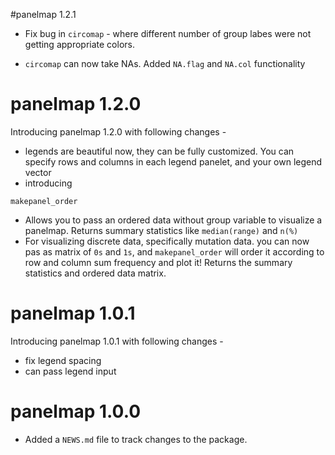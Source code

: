 #panelmap 1.2.1
* Fix bug in `circomap` - where different number of group labes were not getting appropriate colors. 

* `circomap` can now take NAs. Added `NA.flag` and `NA.col` functionality

# panelmap 1.2.0

Introducing panelmap 1.2.0 with following changes - 

* legends are beautiful now, they can be fully customized. You can specify rows and columns in each legend panelet, and your own legend vector 
* introducing 

`makepanel_order`

* Allows you to pass an ordered data without group variable to visualize a panelmap. Returns summary statistics like `median(range)` and `n(%)`
* For visualizing discrete data, specifically mutation data. you can now pas as matrix of `0s` and `1s`, and `makepanel_order` will order it according to row and column sum frequency and plot it! Returns the summary statistics and ordered data matrix. 

# panelmap 1.0.1

Introducing panelmap 1.0.1 with following changes - 

* fix legend spacing
* can pass legend input 

# panelmap 1.0.0

* Added a `NEWS.md` file to track changes to the package.
